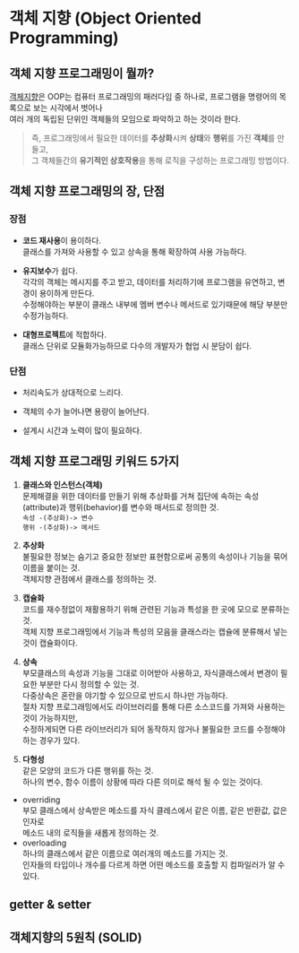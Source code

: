 # 객체 지향 (Object Oriented Programming)

## 객체 지향 프로그래밍이 뭘까?
[객체지향](https://ko.wikipedia.org/wiki/%EA%B0%9D%EC%B2%B4_%EC%A7%80%ED%96%A5_%ED%94%84%EB%A1%9C%EA%B7%B8%EB%9E%98%EB%B0%8D)은
OOP는 컴퓨터 프로그래밍의 패러다임 중 하나로, 프로그램을 명령어의 목록으로 보는 시각에서 벗어나<br>
여러 개의 독립된 단위인 객체들의 모임으로 파악하고 하는 것이라 한다.<br>
>즉, 프로그래밍에서 필요한 데이터를 **추상화**시켜 **상태**와 **행위**를 가진 **객체**를 만들고,<br>
그 객체들간의 **유기적인 상호작용**을 통해 로직을 구성하는 프로그래밍 방법이다.<br>

## 객체 지향 프로그래밍의 장, 단점
### 장점
- **코드 재사용**이 용이하다.<br>
클래스를 가져와 사용할 수 있고 상속을 통해 확장하여 사용 가능하다.

- **유지보수**가 쉽다.<br>
각각의 객체는 메시지를 주고 받고, 데이터를 처리하기에 프로그램을 유연하고, 변경이 용이하게 만든다.<br>
수정해야하는 부분이 클래스 내부에 멤버 변수나 메서드로 있기때문에 해당 부분만 수정가능하다.

- **대형프로젝트**에 적합하다.<br>
클래스 단위로 모듈화가능하므로 다수의 개발자가 협업 시 분담이 쉽다.

### 단점

- 처리속도가 상대적으로 느리다.<br>

- 객체의 수가 늘어나면 용량이 늘어난다.<br>

- 설계시 시간과 노력이 많이 필요하다.<br>

## 객체 지향 프로그래밍 키워드 5가지

1. **클래스와 인스턴스(객체)**<br>
문제해결을 위한 데이터를 만들기 위해 추상화를 거쳐 집단에 속하는 속성(attribute)과 행위(behavior)를 변수와 매서드로 정의한 것.<br>
`속성 -(추상화)-> 변수`<br>
`행위 -(추상화)-> 메서드`<br>

2. **추상화**<br>
불필요한 정보는 숨기고 중요한 정보만 표현함으로써 공통의 속성이나 기능을 묶어 이름을 붙이는 것.<br>
객체지향 관점에서 클래스를 정의하는 것.

3. **캡슐화**<br>
코드를 재수정없이 재활용하기 위해 관련된 기능과 특성을 한 곳에 모으로 분류하는 것.<br>
객체 지향 프로그래밍에서 기능과 특성의 모음을 클래스라는 캡슐에 분류해서 넣는 것이 캡슐화이다.<br>

4. **상속**<br>
부모클래스의 속성과 기능을 그대로 이어받아 사용하고, 자식클래스에서 변경이 필요한 부분만 다시 정의할 수 있는 것.<br>
다중상속은 혼란을 야기할 수 있으므로 반드시 하나만 가능하다.<br>
절차 지향 프로그래밍에서도 라이브러리를 통해 다른 소스코드를 가져와 사용하는 것이 가능하지만,<br>
수정하게되면 다른 라이브러리가 되어 동작하지 않거나 불필요한 코드를 수정해야하는 경우가 있다.<br>

5. **다형성**<br>
같은 모양의 코드가 다른 행위를 하는 것.<br>
하나의 변수, 함수 이름이 상황에 따라 다른 의미로 해석 될 수 있는 것이다.
- overriding<br>
부모 클래스에서 상속받은 메소드를 자식 클레스에서 같은 이름, 같은 반환값, 값은 인자로<br>
메소드 내의 로직들을 새롭게 정의하는 것.<br>
- overloading<br>
하나의 클래스에서 같은 이름으로 여러개의 메소드를 가지는 것.<br>
인자들의 타입이나 개수를 다르게 하면 어떤 메소드를 호출할 지 컴파일러가 알 수 있다.<br>



## getter & setter
## 객체지향의 5원칙 (SOLID)

